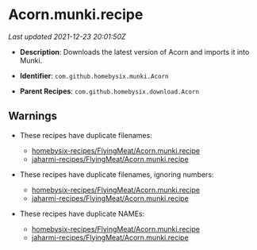 # Acorn.munki.recipe

_Last updated 2021-12-23 20:01:50Z_

- **Description**: Downloads the latest version of Acorn and imports it into Munki.

- **Identifier**: `com.github.homebysix.munki.Acorn`

- **Parent Recipes**: `com.github.homebysix.download.Acorn`


## Warnings

- These recipes have duplicate filenames:
    - [homebysix-recipes/FlyingMeat/Acorn.munki.recipe](/autopkg-dupe-tracker/homebysix-recipes/FlyingMeat/Acorn.munki.recipe)
    - [jaharmi-recipes/FlyingMeat/Acorn.munki.recipe](/autopkg-dupe-tracker/jaharmi-recipes/FlyingMeat/Acorn.munki.recipe)

- These recipes have duplicate filenames, ignoring numbers:
    - [homebysix-recipes/FlyingMeat/Acorn.munki.recipe](/autopkg-dupe-tracker/homebysix-recipes/FlyingMeat/Acorn.munki.recipe)
    - [jaharmi-recipes/FlyingMeat/Acorn.munki.recipe](/autopkg-dupe-tracker/jaharmi-recipes/FlyingMeat/Acorn.munki.recipe)

- These recipes have duplicate NAMEs:
    - [homebysix-recipes/FlyingMeat/Acorn.munki.recipe](/autopkg-dupe-tracker/homebysix-recipes/FlyingMeat/Acorn.munki.recipe)
    - [jaharmi-recipes/FlyingMeat/Acorn.munki.recipe](/autopkg-dupe-tracker/jaharmi-recipes/FlyingMeat/Acorn.munki.recipe)